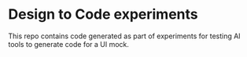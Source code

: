 # Design to Code experiments

This repo contains code generated as part of experiments for testing AI tools to generate code for a UI mock.


